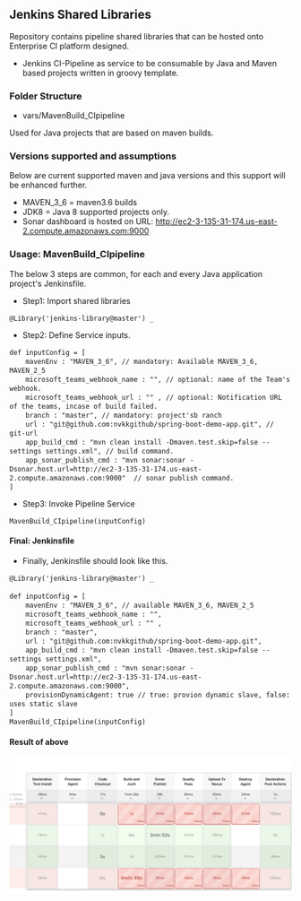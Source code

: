 ## Jenkins Shared Libraries

Repository contains pipeline shared libraries that can be hosted onto Enterprise CI platform designed.

* Jenkins CI-Pipeline as service to be consumable by Java and Maven based projects written in groovy template.


### Folder Structure 

* vars/MavenBuild_CIpipeline

Used for Java projects that are based on maven builds.


### Versions supported and assumptions
Below are current supported maven and java versions and this support will be enhanced further.

* MAVEN_3_6 = maven3.6 builds
* JDK8 = Java 8 supported projects only.
* Sonar dashboard is hosted on URL: http://ec2-3-135-31-174.us-east-2.compute.amazonaws.com:9000

### Usage: MavenBuild_CIpipeline

The below 3 steps are common, for each and every Java application project's Jenkinsfile.

* Step1: Import shared libraries
```
@Library('jenkins-library@master') _
```

* Step2: Define Service inputs.

```
def inputConfig = [ 
    mavenEnv : "MAVEN_3_6", // mandatory: Available MAVEN_3_6, MAVEN_2_5
    microsoft_teams_webhook_name : "", // optional: name of the Team's webhook.
    microsoft_teams_webhook_url : "" , // optional: Notification URL of the teams, incase of build failed.
    branch : "master", // mandatory: project'sb ranch
    url : "git@github.com:nvkkgithub/spring-boot-demo-app.git", // git-url
    app_build_cmd : "mvn clean install -Dmaven.test.skip=false --settings settings.xml", // build command.
    app_sonar_publish_cmd : "mvn sonar:sonar -Dsonar.host.url=http://ec2-3-135-31-174.us-east-2.compute.amazonaws.com:9000"  // sonar publish command.
]
```

* Step3: Invoke Pipeline Service
```
MavenBuild_CIpipeline(inputConfig)
```

#### Final: Jenkinsfile

* Finally, Jenkinsfile should look like this.
```
@Library('jenkins-library@master') _

def inputConfig = [ 
    mavenEnv : "MAVEN_3_6", // available MAVEN_3_6, MAVEN_2_5
    microsoft_teams_webhook_name : "",
    microsoft_teams_webhook_url : "" ,
    branch : "master",
    url : "git@github.com:nvkkgithub/spring-boot-demo-app.git",
    app_build_cmd : "mvn clean install -Dmaven.test.skip=false --settings settings.xml",
    app_sonar_publish_cmd : "mvn sonar:sonar -Dsonar.host.url=http://ec2-3-135-31-174.us-east-2.compute.amazonaws.com:9000",
    provisionDynamicAgent: true // true: provion dynamic slave, false: uses static slave
]
MavenBuild_CIpipeline(inputConfig)
```

#### Result of above
![CI pipelin](PipelineAsService.png)